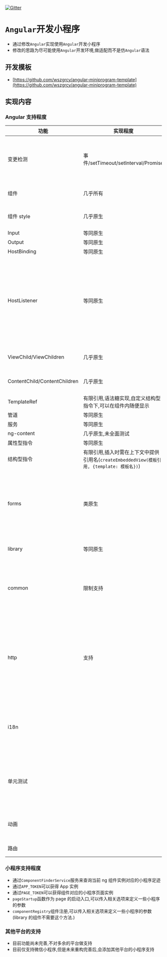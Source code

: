 [![Gitter](https://badges.gitter.im/angular-miniprogram/community.svg)](https://gitter.im/angular-miniprogram/community?utm_source=badge&utm_medium=badge&utm_campaign=pr-badge)

# `Angular`开发小程序

- 通过修改`Angular`实现使用`Angular`开发小程序
- 修改的思路为尽可能使用`Angular`开发环境,做适配而不是仿`Angular`语法

## 开发模板

- [https://github.com/wszgrcy/angular-miniprogram-template](https://github.com/wszgrcy/angular-miniprogram-template)

## 实现内容

### Angular 支持程度

| 功能                         | 实现程度                                                                                  | 未实现内容                                                                                                                                                                                         | 备注                                                                                                                                                                             |
| ---------------------------- | ----------------------------------------------------------------------------------------- | -------------------------------------------------------------------------------------------------------------------------------------------------------------------------------------------------- | -------------------------------------------------------------------------------------------------------------------------------------------------------------------------------- |
| 变更检测                     | 事件/setTimeout/setInterval/Promise                                                       |                                                                                                                                                                                                    | web 上可能产生变更的方法已经都 hook 了,如果还有小程序平台可能产生变更检测的操作,可以再添加                                                                                       |
| 组件                         | 几乎所有                                                                                  | 小程序的原生组件需要设置`schemas:[NO_ERRORS_SCHEMA]`                                                                                                                                               |
| 组件 style                   | 几乎原生                                                                                  | styles 内联属性不可使用,                                                                                                                                                                           | 未测试全局样式与组件样式等共同作用的影响                                                                                                                                         |
| Input                        | 等同原生                                                                                  |                                                                                                                                                                                                    |
| Output                       | 等同原生                                                                                  |
| HostBinding                  | 等同原生                                                                                  |
| HostListener                 | 等同原生                                                                                  | bind:xxx 无法使用原因为 ng 将此解构解析为`目标(window/document等):方法`,所以如果设置为`xxx`则编译时为`bind:xxx`,可以使用 bindxxx 这种方式代替,如果未来 bindxxx 方法不支持,将会讨论使用其他方式代替 |
| ViewChild/ViewChildren       | 几乎原生                                                                                  | 查询的节点为代理节点,不可当做引用插入                                                                                                                                                              |
| ContentChild/ContentChildren | 几乎原生                                                                                  | 查询的节点为代理节点,不可当做引用插入                                                                                                                                                              |
| TemplateRef                  | 有限引用,语法糖实现,自定义结构型指令下,可以在组件内随便显示                               | 全局引用,非语法糖模式                                                                                                                                                                              |
| 管道                         | 等同原生                                                                                  |
| 服务                         | 等同原生                                                                                  |
| ng-content                   | 几乎原生,未全面测试                                                                       |
| 属性型指令                   | 等同原生                                                                                  |
| 结构型指令                   | 有限引用,插入时需在上下文中提供引用名(`createEmbeddedView(模板引用, {template: 模板名})`) | 全局上下文中引用                                                                                                                                                                                   |
| forms                        | 类原生                                                                                    |                                                                                                                                                                                                    | 重写部分源码,实现小程序的一些双向绑定,移除不能使用的双向绑定指令,使用`angular-miniprogram/forms`与`@angular/forms`完全一致,未来也将适配                                          |
| library                      | 等同原生                                                                                  |                                                                                                                                                                                                    | 编译的组件库可以在 web 上使用,反之不行                                                                                                                                           |
| common                       | 限制支持                                                                                  | 结构型指令动态模板                                                                                                                                                                                 | 由于其中的结构型指令功能是最初的实现,所有很多限制,如果使用`forms`的方法,就可以获得与自定义结构型指令一样的支持程度                                                               |
| http                         | 支持                                                                                      |                                                                                                                                                                                                    | 感谢`@HyperLife1119`提供,未测试,使用`angular-miniprogram`引用`HttpXhrBackend,{provide: HttpBackend, useExisting: HttpXhrBackend}`.可以先自行添加或等未来加入到默认的 module 集成 |
| i18n                         |                                                                                           | 不支持                                                                                                                                                                                             | 众所周知,国内使用 i18n 的并不多,使用 ng 内置的 i18n 功能就更少了,目前内置的 i18n 并不支持,但是可以用第三方支持                                                                   |
| 单元测试                     |                                                                                           | 不支持                                                                                                                                                                                             | 同理,目前来说单元测试比 i18n 重要些,但是由于平台的不开放性,所以如果支持需要自己模拟一个环境,但是这个也不影响开发                                                                 |
| 动画                         |                                                                                           | 不支持                                                                                                                                                                                             | 这部分没有仔细研究,但是也有 css 可以稍微代替下,优先级也不高                                                                                                                      |
| 路由                         |                                                                                           | 不支持                                                                                                                                                                                             | 没有多级路由,实现起来比较鸡肋                                                                                                                                                    |

### 小程序支持程度

- 通过`ComponentFinderService`服务来查询当前 ng 组件实例对应的小程序足迹
- 通过`APP_TOKEN`可以获得 App 实例
- 通过`PAGE_TOKEN`可以获得组件对应的小程序页面实例
- `pageStartup`函数作为 page 的启动入口,可以传入相关选项来定义一些小程序的参数
- `componentRegistry`组件注册,可以传入相关选项来定义一些小程序的参数(library 的组件不需要这个方法.)

### 其他平台的支持

- 目前功能尚未完善,不对多余的平台做支持
- 目前仅支持微信小程序,但是未来重构完善后,会添加其他平台的小程序支持
